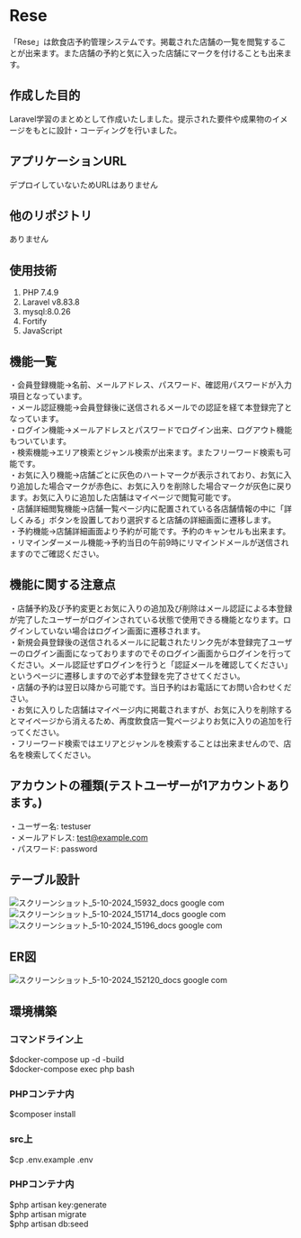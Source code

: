 # Rese
「Rese」は飲食店予約管理システムです。掲載された店舗の一覧を閲覧することが出来ます。また店舗の予約と気に入った店舗にマークを付けることも出来ます。

## 作成した目的
Laravel学習のまとめとして作成いたしました。提示された要件や成果物のイメージをもとに設計・コーディングを行いました。

## アプリケーションURL
デプロイしていないためURLはありません

## 他のリポジトリ
ありません

## 使用技術
1. PHP 7.4.9
2. Laravel v8.83.8
3. mysql:8.0.26
4. Fortify
5. JavaScript

## 機能一覧
・会員登録機能→名前、メールアドレス、パスワード、確認用パスワードが入力項目となっています。  
・メール認証機能→会員登録後に送信されるメールでの認証を経て本登録完了となっています。  
・ログイン機能→メールアドレスとパスワードでログイン出来、ログアウト機能もついています。  
・検索機能→エリア検索とジャンル検索が出来ます。またフリーワード検索も可能です。  
・お気に入り機能→店舗ごとに灰色のハートマークが表示されており、お気に入り追加した場合マークが赤色に、お気に入りを削除した場合マークが灰色に戻ります。お気に入りに追加した店舗はマイページで閲覧可能です。  
・店舗詳細閲覧機能→店舗一覧ページ内に配置されている各店舗情報の中に「詳しくみる」ボタンを設置しており選択すると店舗の詳細画面に遷移します。  
・予約機能→店舗詳細画面より予約が可能です。予約のキャンセルも出来ます。  
・リマインダーメール機能→予約当日の午前9時にリマインドメールが送信されますのでご確認ください。

## 機能に関する注意点
・店舗予約及び予約変更とお気に入りの追加及び削除はメール認証による本登録が完了したユーザーがログインされている状態で使用できる機能となります。ログインしていない場合はログイン画面に遷移されます。   
・新規会員登録後の送信されるメールに記載されたリンク先が本登録完了ユーザーのログイン画面になっておりますのでそのログイン画面からログインを行ってください。メール認証せずログインを行うと「認証メールを確認してください」というページに遷移しますので必ず本登録を完了させてください。  
・店舗の予約は翌日以降から可能です。当日予約はお電話にてお問い合わせください。  
・お気に入りした店舗はマイページ内に掲載されますが、お気に入りを削除するとマイページから消えるため、再度飲食店一覧ページよりお気に入りの追加を行ってください。  
・フリーワード検索ではエリアとジャンルを検索することは出来ませんので、店名を検索してください。   

## アカウントの種類(テストユーザーが1アカウントあります。)
・ユーザー名: testuser  
・メールアドレス: test@example.com  
・パスワード: password

## テーブル設計
![スクリーンショット_5-10-2024_15932_docs google com](https://github.com/user-attachments/assets/01ec6b9e-fae2-442e-9cd6-e148eca26da2)
![スクリーンショット_5-10-2024_151714_docs google com](https://github.com/user-attachments/assets/d55f6a2f-994e-45c9-9d2f-9cbf1a92ccd2)
![スクリーンショット_5-10-2024_15196_docs google com](https://github.com/user-attachments/assets/35fcd064-7924-49b1-9213-f236296413f2)

## ER図
![スクリーンショット_5-10-2024_152120_docs google com](https://github.com/user-attachments/assets/1ef55ca3-a02d-4abe-a698-092936011158)

## 環境構築

### コマンドライン上
$docker-compose up -d -build  
$docker-compose exec php bash

### PHPコンテナ内
$composer install

### src上
$cp .env.example .env

### PHPコンテナ内
$php artisan key:generate  
$php artisan migrate  
$php artisan db:seed  
